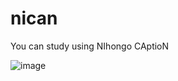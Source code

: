 # nican
You can study using NIhongo CAptioN 

![image](https://user-images.githubusercontent.com/19528709/178579965-438295bd-3582-46e1-8e90-51bc7e6648ce.png)
